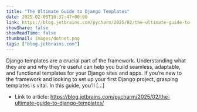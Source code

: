 ```yaml
---
title: "The Ultimate Guide to Django Templates"
date: 2025-02-05T10:37:47+00:00
link: https://blog.jetbrains.com/pycharm/2025/02/the-ultimate-guide-to-django-templates/
showShare: false
showReadTime: false
thumbnail: images/dotnet.png
tags: ["blog.jetbrains.com"]
---
```

Django templates are a crucial part of the framework. Understanding what they are and why they’re useful can help you build seamless, adaptable, and functional templates for your Django sites and apps. If you’re new to the framework and looking to set up your first Django project, grasping templates is vital. In this guide, you’ll […]

- Link to article: https://blog.jetbrains.com/pycharm/2025/02/the-ultimate-guide-to-django-templates/